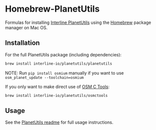 # Homebrew-PlanetUtils

Formulas for installing [Interline PlanetUtils](https://github.com/interline-io/planetutils) using the [Homebrew](https://brew.sh/) package manager on Mac OS.

## Installation

For the full PlanetUtils package (including dependencies):

```sh
brew install interline-io/planetutils/planetutils
```

NOTE: Run `pip install osmium` manually if you want to use `osm_planet_update --toolchain=osmium`

If you only want to make direct use of [OSM C Tools](https://gitlab.com/osm-c-tools/osmctools/blob/master/README.md):

```sh
brew install interline-io/planetutils/osmctools
```

## Usage

See the [PlanetUtils readme](https://github.com/interline-io/planetutils/blob/master/README.md) for full usage instructions.
